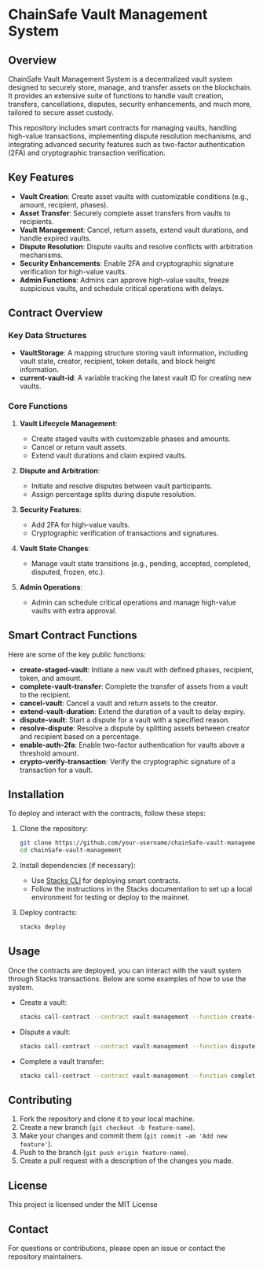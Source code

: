 # ChainSafe Vault Management System

## Overview
ChainSafe Vault Management System is a decentralized vault system designed to securely store, manage, and transfer assets on the blockchain. It provides an extensive suite of functions to handle vault creation, transfers, cancellations, disputes, security enhancements, and much more, tailored to secure asset custody.

This repository includes smart contracts for managing vaults, handling high-value transactions, implementing dispute resolution mechanisms, and integrating advanced security features such as two-factor authentication (2FA) and cryptographic transaction verification.

## Key Features

- **Vault Creation**: Create asset vaults with customizable conditions (e.g., amount, recipient, phases).
- **Asset Transfer**: Securely complete asset transfers from vaults to recipients.
- **Vault Management**: Cancel, return assets, extend vault durations, and handle expired vaults.
- **Dispute Resolution**: Dispute vaults and resolve conflicts with arbitration mechanisms.
- **Security Enhancements**: Enable 2FA and cryptographic signature verification for high-value vaults.
- **Admin Functions**: Admins can approve high-value vaults, freeze suspicious vaults, and schedule critical operations with delays.

## Contract Overview

### Key Data Structures

- **VaultStorage**: A mapping structure storing vault information, including vault state, creator, recipient, token details, and block height information.
- **current-vault-id**: A variable tracking the latest vault ID for creating new vaults.

### Core Functions

1. **Vault Lifecycle Management**:
   - Create staged vaults with customizable phases and amounts.
   - Cancel or return vault assets.
   - Extend vault durations and claim expired vaults.

2. **Dispute and Arbitration**:
   - Initiate and resolve disputes between vault participants.
   - Assign percentage splits during dispute resolution.

3. **Security Features**:
   - Add 2FA for high-value vaults.
   - Cryptographic verification of transactions and signatures.

4. **Vault State Changes**:
   - Manage vault state transitions (e.g., pending, accepted, completed, disputed, frozen, etc.).

5. **Admin Operations**:
   - Admin can schedule critical operations and manage high-value vaults with extra approval.

## Smart Contract Functions

Here are some of the key public functions:

- **create-staged-vault**: Initiate a new vault with defined phases, recipient, token, and amount.
- **complete-vault-transfer**: Complete the transfer of assets from a vault to the recipient.
- **cancel-vault**: Cancel a vault and return assets to the creator.
- **extend-vault-duration**: Extend the duration of a vault to delay expiry.
- **dispute-vault**: Start a dispute for a vault with a specified reason.
- **resolve-dispute**: Resolve a dispute by splitting assets between creator and recipient based on a percentage.
- **enable-auth-2fa**: Enable two-factor authentication for vaults above a threshold amount.
- **crypto-verify-transaction**: Verify the cryptographic signature of a transaction for a vault.

## Installation

To deploy and interact with the contracts, follow these steps:

1. Clone the repository:
    ```bash
    git clone https://github.com/your-username/chainSafe-vault-management.git
    cd chainSafe-vault-management
    ```

2. Install dependencies (if necessary):
    - Use [Stacks CLI](https://github.com/stacksgov/stacks-blockchain) for deploying smart contracts.
    - Follow the instructions in the Stacks documentation to set up a local environment for testing or deploy to the mainnet.

3. Deploy contracts:
    ```bash
    stacks deploy
    ```

## Usage

Once the contracts are deployed, you can interact with the vault system through Stacks transactions. Below are some examples of how to use the system.

- Create a vault:
    ```bash
    stacks call-contract --contract vault-management --function create-staged-vault --args ...
    ```

- Dispute a vault:
    ```bash
    stacks call-contract --contract vault-management --function dispute-vault --args ...
    ```

- Complete a vault transfer:
    ```bash
    stacks call-contract --contract vault-management --function complete-vault-transfer --args ...
    ```

## Contributing

1. Fork the repository and clone it to your local machine.
2. Create a new branch (`git checkout -b feature-name`).
3. Make your changes and commit them (`git commit -am 'Add new feature'`).
4. Push to the branch (`git push origin feature-name`).
5. Create a pull request with a description of the changes you made.

## License

This project is licensed under the MIT License

## Contact

For questions or contributions, please open an issue or contact the repository maintainers.
